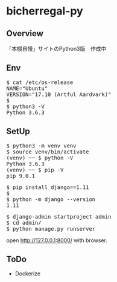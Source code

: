 # bicherregal-py

## Overview

「本棚自慢」サイトのPython3版　作成中

## Env
<pre>
$ cat /etc/os-release 
NAME="Ubuntu"
VERSION="17.10 (Artful Aardvark)"
$
$ python3 -V
Python 3.6.3
</pre>

## SetUp
<pre>
$ python3 -m venv venv
$ source venv/bin/activate
(venv) ~~ $ python -V
Python 3.6.3
(venv) ~~ $ pip -V
pip 9.0.1
</pre>
<pre>
$ pip install django==1.11
$
$ python -m django --version
1.11
</pre>
<pre>
$ django-admin startproject admin
$ cd admin/
$ python manage.py runserver
</pre>
open http://127.0.0.1:8000/ with browser.

## ToDo

- Dockerize
